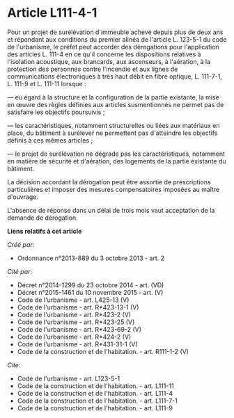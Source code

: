 # Article L111-4-1

Pour un projet de surélévation d'immeuble achevé depuis plus de deux ans et répondant aux conditions du premier alinéa de
l'article L. 123-5-1 du code de l'urbanisme, le préfet peut accorder des dérogations pour l'application des articles L. 111-4
en ce qu'il concerne les dispositions relatives à l'isolation acoustique, aux brancards, aux ascenseurs, à l'aération, à la
protection des personnes contre l'incendie et aux lignes de communications électroniques à très haut débit en fibre optique,
L. 111-7-1, L. 111-9 et L. 111-11 lorsque : 

― eu égard à la structure et la configuration de la partie existante, la mise en œuvre des règles définies aux articles
susmentionnés ne permet pas de satisfaire les objectifs poursuivis ; 

― les caractéristiques, notamment structurelles ou liées aux matériaux en place, du bâtiment à surélever ne permettent pas
d'atteindre les objectifs définis à ces mêmes articles ; 

― le projet de surélévation ne dégrade pas les caractéristiques, notamment en matière de sécurité et d'aération, des
logements de la partie existante du bâtiment. 

La décision accordant la dérogation peut être assortie de prescriptions particulières et imposer des mesures compensatoires
imposées au maître d'ouvrage. 

L'absence de réponse dans un délai de trois mois vaut acceptation de la demande de dérogation.

**Liens relatifs à cet article**

_Créé par_:

  - Ordonnance n°2013-889 du 3 octobre 2013 - art. 2

_Cité par_:

  - Décret n°2014-1299 du 23 octobre 2014 - art. (VD)
  - Décret n°2015-1461 du 10 novembre 2015 - art. (V)
  - Code de l'urbanisme - art. L425-13 (V)
  - Code de l'urbanisme - art. R*423-13-1 (V)
  - Code de l'urbanisme - art. R*423-2 (V)
  - Code de l'urbanisme - art. R*423-25 (V)
  - Code de l'urbanisme - art. R*423-69-2 (V)
  - Code de l'urbanisme - art. R*424-2 (V)
  - Code de l'urbanisme - art. R*431-31-1 (V)
  - Code de la construction et de l'habitation. - art. R111-1-2 (V)

_Cite_:

  - Code de l'urbanisme - art. L123-5-1
  - Code de la construction et de l'habitation. - art. L111-11
  - Code de la construction et de l'habitation. - art. L111-4
  - Code de la construction et de l'habitation. - art. L111-7-1
  - Code de la construction et de l'habitation. - art. L111-9
